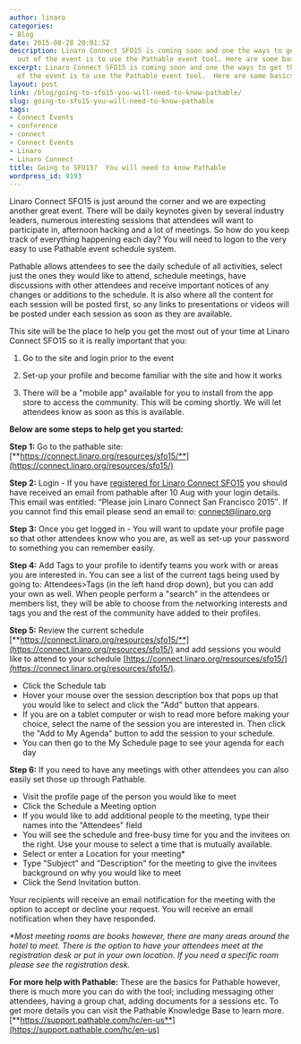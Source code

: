 ```yaml
---
author: linaro
categories:
- Blog
date: 2015-08-28 20:01:52
description: Linaro Connect SFO15 is coming soon and one the ways to get the most
  out of the event is to use the Pathable event tool. Here are some basics...
excerpt: Linaro Connect SFO15 is coming soon and one the ways to get the most out
  of the event is to use the Pathable event tool.  Here are some basics...
layout: post
link: /blog/going-to-sfo15-you-will-need-to-know-pathable/
slug: going-to-sfo15-you-will-need-to-know-pathable
tags:
- Connect Events
- conference
- connect
- Connect Events
- Linaro
- Linaro Connect
title: Going to SFO15?  You will need to know Pathable
wordpress_id: 9193
---
```


Linaro Connect SFO15 is just around the corner and we are expecting another great event. There will be daily keynotes given by several industry leaders, numerous interesting sessions that attendees will want to participate in, afternoon hacking and a lot of meetings. So how do you keep track of everything happening each day? You will need to logon to the very easy to use Pathable event schedule system.

Pathable allows attendees to see the daily schedule of all activities, select just the ones they would like to attend, schedule meetings, have discussions with other attendees and receive important notices of any changes or additions to the schedule. It is also where all the content for each session will be posted first, so any links to presentations or videos will be posted under each session as soon as they are available.

This site will be the place to help you get the most out of your time at Linaro Connect SFO15 so it is really important that you:

  1. Go to the site and login prior to the event


  2. Set-up your profile and become familiar with the site and how it works


  3. There will be a "mobile app" available for you to install from the app store to access the community. This will be coming shortly. We will let attendees know as soon as this is available.


**Below are some steps to help get you started:**

**Step 1:** Go to the pathable site: [**https://connect.linaro.org/resources/sfo15/**](https://connect.linaro.org/resources/sfo15/)

**Step 2:** Login - If you have [registered for Linaro Connect SFO15](https://connect.linaro.org/attend/) you should have received an email from pathable after 10 Aug with your login details. This email was entitled: “Please join Linaro Connect San Francisco 2015″. If you cannot find this email please send an email to: [connect@linaro.org](mailto:connect@linaro.org)

**Step 3:** Once you get logged in - You will want to update your profile page so that other attendees know who you are, as well as set-up your password to something you can remember easily.

**Step 4:** Add Tags to your profile to identify teams you work with or areas you are interested in. You can see a list of the current tags being used by going to: Attendees>Tags (in the left hand drop down), but you can add your own as well. When people perform a "search" in the attendees or members list, they will be able to choose from the networking interests and tags you and the rest of the community have added to their profiles.

**Step 5:** Review the current schedule [**https://connect.linaro.org/resources/sfo15/**](https://connect.linaro.org/resources/sfo15/) and add sessions you would like to attend to your schedule [https://connect.linaro.org/resources/sfo15/](https://connect.linaro.org/resources/sfo15/).

  * Click the Schedule tab
  * Hover your mouse over the session description box that pops up that you would like to select and click the "Add" button that appears.
  * If you are on a tablet computer or wish to read more before making your choice, select the name of the session you are interested in. Then click the "Add to My Agenda" button to add the session to your schedule.
  * You can then go to the My Schedule page to see your agenda for each day

**Step 6:** If you need to have any meetings with other attendees you can also easily set those up through Pathable.

  * Visit the profile page of the person you would like to meet
  * Click the Schedule a Meeting option
  * If you would like to add additional people to the meeting, type their names into the "Attendees" field
  * You will see the schedule and free-busy time for you and the invitees on the right. Use your mouse to select a time that is mutually available.
  * Select or enter a Location for your meeting*
  * Type "Subject" and "Description" for the meeting to give the invitees background on why you would like to meet
  * Click the Send Invitation button.


​Your recipients will receive an email notification for the meeting with the option to accept or decline your request. You will receive an email notification when they have responded.

_*Most meeting rooms are books however, there are many areas around the hotel to meet. There is the option to have your attendees meet at the registration desk or put in your own location. If you need a specific room please see the registration desk._

**For more help with Pathable:**
These are the basics for Pathable however, there is much more you can do with the tool; including messaging other attendees, having a group chat, adding documents for a sessions etc. To get more details you can visit the Pathable Knowledge Base to learn more. [**https://support.pathable.com/hc/en-us**](https://support.pathable.com/hc/en-us)
